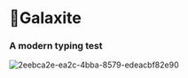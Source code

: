 # 🌌Galaxite
### A modern typing test
![2eebca2e-ea2c-4bba-8579-edeacbf82e90](https://user-images.githubusercontent.com/97550617/169689994-759eda47-56ac-431a-8ecc-74bb378836d3.jpg)
